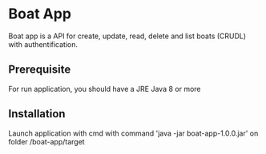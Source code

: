 # Boat App
Boat app is a API for create, update, read, delete and list boats (CRUDL) with authentification.

## Prerequisite
For run application, you should have a JRE Java 8 or more

## Installation
Launch application with cmd with command 'java -jar boat-app-1.0.0.jar' on folder /boat-app/target
